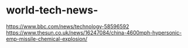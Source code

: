 # world-tech-news-
https://www.bbc.com/news/technology-58596592
https://www.thesun.co.uk/news/16247084/china-4600mph-hypersonic-emp-missile-chemical-explosion/
